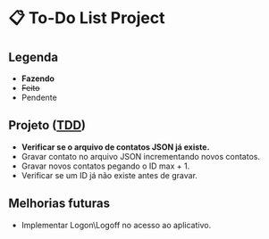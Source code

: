 # 📋 To-Do List Project

## Legenda

- __Fazendo__
- ~~Feito~~
- Pendente

## Projeto ([TDD](https://github.com/KAYOKG/BibliotecaDev/blob/main/LivrosDev/TDD%20-%20Desenvolvimento%20Guiado%20por%20Testes%20-%20Autor%20(Ken%20Beck).pdf))

-  __Verificar se o arquivo de contatos JSON já existe.__
-  Gravar contato no arquivo JSON incrementando novos contatos.
-  Gravar novos contatos pegando o ID max + 1.
-  Verificar se um ID já não existe antes de gravar.

## Melhorias futuras

-  Implementar Logon\Logoff no acesso ao aplicativo.
